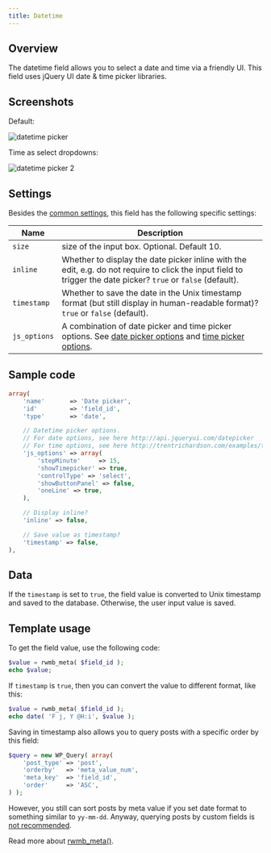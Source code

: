 ```yaml
---
title: Datetime
---
```


## Overview

The datetime field allows you to select a date and time via a friendly UI. This field uses jQuery UI date & time picker libraries.

## Screenshots

Default:

![datetime picker](https://i.imgur.com/VEUfkHo.png)

Time as select dropdowns:

![datetime picker 2](https://i.imgur.com/hoIeOTP.png)

## Settings

Besides the [common settings](/field-settings/), this field has the following specific settings:

Name | Description
--- | ---
`size` | size of the input box. Optional. Default 10.
`inline` | Whether to display the date picker inline with the edit, e.g. do not require to click the input field to trigger the date picker? `true` or `false` (default).
`timestamp` | Whether to save the date in the Unix timestamp format (but still display in human-readable format)? `true` or `false` (default).
`js_options`| A combination of date picker and time picker options. See [date picker options](http://api.jqueryui.com/datepicker) and [time picker options](http://trentrichardson.com/examples/timepicker/).

## Sample code

```php
array(
    'name'       => 'Date picker',
    'id'         => 'field_id',
    'type'       => 'date',

    // Datetime picker options.
    // For date options, see here http://api.jqueryui.com/datepicker
    // For time options, see here http://trentrichardson.com/examples/timepicker/
    'js_options' => array(
        'stepMinute'     => 15,
        'showTimepicker' => true,
        'controlType' => 'select',
        'showButtonPanel' => false,
        'oneLine' => true,
    ),

    // Display inline?
    'inline' => false,

    // Save value as timestamp?
    'timestamp' => false,
),
```

## Data

If the `timestamp` is set to `true`, the field value is converted to Unix timestamp and saved to the database. Otherwise, the user input value is saved.

## Template usage

To get the field value, use the following code:

```php
$value = rwmb_meta( $field_id );
echo $value;
```

If `timestamp` is `true`, then you can convert the value to different format, like this:

```php
$value = rwmb_meta( $field_id );
echo date( 'F j, Y @H:i', $value );
```

Saving in timestamp also allows you to query posts with a specific order by this field:

```php
$query = new WP_Query( array(
    'post_type' => 'post',
    'orderby'   => 'meta_value_num',
    'meta_key'  => 'field_id',
    'order'     => 'ASC',
) );
```

However, you still can sort posts by meta value if you set date format to something similar to `yy-mm-dd`. Anyway, querying posts by custom fields is [not recommended](https://metabox.io/custom-fields-vs-custom-taxonomies/).

Read more about [rwmb_meta()](/rwmb-meta/).
